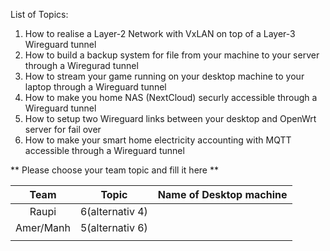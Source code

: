 List of Topics:

1. How to realise a Layer-2 Network with VxLAN on top of a Layer-3 Wireguard tunnel
2. How to build a backup system for file from your machine to your server through a Wiregurad tunnel
3. How to stream your game running on your desktop machine to your laptop through a Wireguard tunnel
4. How to make you home NAS (NextCloud) securly accessible through a Wireguard tunnel
5. How to setup two Wireguard links between your desktop and OpenWrt server for fail over
6. How to make your smart home electricity accounting with MQTT accessible through a Wireguard tunnel


** Please choose your team topic and fill it here **

|  Team 	    | Topic             | Name of Desktop machine
| :-------:   | :---------------: | :-----------------------: | 
|   Raupi     | 6(alternativ 4)   |
| Amer/Manh   | 5(alternativ 6)   |
|             |                   |
